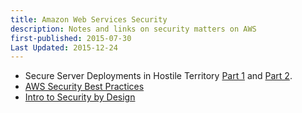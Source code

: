 ```yaml
---
title: Amazon Web Services Security 
description: Notes and links on security matters on AWS
first-published: 2015-07-30
Last Updated: 2015-12-24
---
```


*   Secure Server Deployments in Hostile Territory [Part 1][1] and [Part 2][2].
*   [AWS Security Best Practices][4]
*   [Intro to Security by Design][5]

<!-- Links -->
[1]: http://www.linuxjournal.com/content/secure-server-deployments-hostile-territory
[2]: http://www.linuxjournal.com/content/secure-server-deployments-hostile-territory-part-ii
[4]: http://media.amazonwebservices.com/AWS_Security_Best_Practices.pdf
[5]: https://d0.awsstatic.com/whitepapers/compliance/Intro_to_Security_by_Design.pdf
